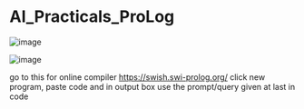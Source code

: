 # AI_Practicals_ProLog

![image](https://github.com/user-attachments/assets/0e11a78d-2eb1-42af-b155-d2e042da5d1a)

![image](https://github.com/user-attachments/assets/0be1bb19-9df1-4bfb-aa1e-d04a182382c9)


go to this for online compiler https://swish.swi-prolog.org/ click new program, paste code and in output box use the prompt/query given at last in code
